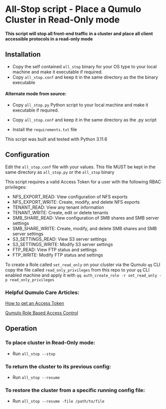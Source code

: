 # All-Stop script - Place a Qumulo Cluster in Read-Only mode

**This script will stop all front-end traffic in a cluster and place all client accessible protocols in a read-only mode**

## Installation

- Copy the self contained `all_stop` binary for your OS type to your local machine and make it executable if required.
- Copy `all_stop.conf` and keep it in the same directory as the the binary executable

#### Alternate mode from source:
- Copy `all_stop.py` Python script to your local machine and make it executable if required.

- Copy `all_stop.conf` and keep it in the same directory as the .py script
- Install the `requirements.txt` file

This script was built and tested with Python 3.11.6

## Configuration

Edit the `all_stop.conf` file with your values. This file MUST be kept in the same directory as `all_stop.py` or the `all_stop` binary

This script requires a valid Access Token for a user with the following RBAC privileges:

- NFS_EXPORT_READ: View configuration of NFS exports
- NFS_EXPORT_WRITE: Create, modify, and delete NFS exports
- TENANT_READ: View any tenant information
- TENANT_WRITE: Create, edit or delete tenants
- SMB_SHARE_READ: View configuration of SMB shares and SMB server settings
- SMB_SHARE_WRITE: Create, modify, and delete SMB shares and SMB server settings
- S3_SETTINGS_READ: View S3 server settings
- S3_SETTINGS_WRITE: Modify S3 server settings
- FTP_READ: View FTP status and settings
- FTP_WRITE: Modify FTP status and settings


To create a Role called `set_read_only` on your cluster via the Qumulo `qq` CLI copy the file called `read_only_privileges` from this repo to your `qq` CLI enabled machine and apply it with `qq auth_create_role -r set_read_only -p read_only_privileges`


### Helpful Qumulo Care Articles:

[How to get an Access Token](https://care.qumulo.com/hc/en-us/articles/360004600994-Authenticating-with-Qumulo-s-REST-API#acquiring-a-bearer-token-by-using-the-web-ui-0-3) 

[Qumulo Role Based Access Control](https://care.qumulo.com/hc/en-us/articles/360036591633-Role-Based-Access-Control-RBAC-with-Qumulo-Core#managing-roles-by-using-the-web-ui-0-7)

## Operation

### To place cluster in Read-Only mode:
- Run `all_stop --stop`

### To return the cluster to its previous config:
- Run `all_stop --resume`

### To restore the cluster from a specific running config file:

- Run `all_stop --resume -file /path/to/file`





